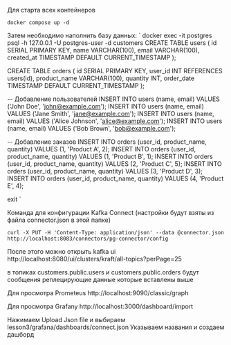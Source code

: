 Для старта всех контейнеров

`
docker compose up -d
`

Затем необходимо наполнить базу данных: 
`
docker exec -it postgres psql -h 127.0.0.1 -U postgres-user -d customers
CREATE TABLE users (
    id SERIAL PRIMARY KEY,
    name VARCHAR(100),
    email VARCHAR(100),
    created_at TIMESTAMP DEFAULT CURRENT_TIMESTAMP
);


CREATE TABLE orders (
    id SERIAL PRIMARY KEY,
    user_id INT REFERENCES users(id),
    product_name VARCHAR(100),
    quantity INT,
    order_date TIMESTAMP DEFAULT CURRENT_TIMESTAMP
);

-- Добавление пользователей
INSERT INTO users (name, email) VALUES ('John Doe', 'john@example.com');
INSERT INTO users (name, email) VALUES ('Jane Smith', 'jane@example.com');
INSERT INTO users (name, email) VALUES ('Alice Johnson', 'alice@example.com');
INSERT INTO users (name, email) VALUES ('Bob Brown', 'bob@example.com');


-- Добавление заказов
INSERT INTO orders (user_id, product_name, quantity) VALUES (1, 'Product A', 2);
INSERT INTO orders (user_id, product_name, quantity) VALUES (1, 'Product B', 1);
INSERT INTO orders (user_id, product_name, quantity) VALUES (2, 'Product C', 5);
INSERT INTO orders (user_id, product_name, quantity) VALUES (3, 'Product D', 3);
INSERT INTO orders (user_id, product_name, quantity) VALUES (4, 'Product E', 4);

exit
`


Команда для конфигурации Kafka Connect (настройки будут взяты из файла connector.json в этой папке)

`curl -X PUT -H 'Content-Type: application/json' --data @connector.json http://localhost:8083/connectors/pg-connector/config`

После этого можно открыть kafka ui 
http://localhost:8080/ui/clusters/kraft/all-topics?perPage=25

в топиках customers.public.users и customers.public.orders будут сообщения реплецирующие данные которые вставлены выше

Для просмотра Prometeus 
http://localhost:9090/classic/graph 

Для просмотра Grafany 
http://localhost:3000/dashboard/import

Нажимаем Upload Json file 
и выбираем lesson3/grafana/dashboards/connect.json 
Указываем названия и создаем дашборд

